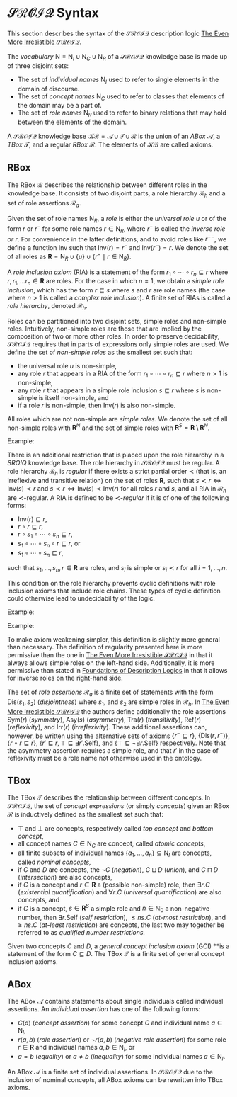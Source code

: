 # $\mathcal{SROIQ}$ Syntax

This section describes the syntax of the $\mathcal{SROIQ}$ description logic [The Even More Irresistible $\mathcal{SROIQ}$]().

The *vocabulary* $\mathrm{N} = \mathrm{N}_I \cup \mathrm{N}_C \cup \mathrm{N}_R$ of a $\mathcal{SROIQ}$ knowledge base is made up of three disjoint sets:

- The set of *individual names* $\mathrm{N}_I$ used to refer to single elements in the domain of discourse.
- The set of *concept names* $\mathrm{N}_C$ used to refer to classes that elements of the domain may be a part of.
- The set of *role names* $\mathrm{N}_R$ used to refer to binary relations that may hold between the elements of the domain.

A $\mathcal{SROIQ}$ knowledge base $\mathcal{KB} = \mathcal{A} \cup \mathcal{T} \cup \mathcal{R}$ is the union of an *ABox* $\mathcal{A}$, a *TBox* $\mathcal{T}$, and a regular *RBox* $\mathcal{R}$. The elements of $\mathcal{KB}$ are called axioms.

## RBox

The RBox $\mathcal{R}$ describes the relationship between different roles in the knowledge base. It consists of two disjoint parts, a role hierarchy $\mathcal{R}_h$ and a set of role assertions $\mathcal{R}_a$.

Given the set of role names $\mathrm{N}_R$, a *role* is either the *universal role* $u$ or of the form $r$ or $r^-$ for some role names $r \in \mathrm{N}_R$, where $r^-$ is called the *inverse role or* $r$. For convenience in the latter definitions, and to avoid roles like $r^{--}$, we define a function $\mathrm{Inv}$ such that $\mathrm{Inv}(r) = r^-$ and $\mathrm{Inv}(r^-) = r$. We denote the set of all roles as $\mathbf{R} = \mathrm{N}_R \cup \{ u \} \cup \{ r^- \mid r \in \mathrm{N}_R \}$.

A *role inclusion axiom* (RIA) is a statement of the form $r_1 \circ \cdots \circ r_n \sqsubseteq r$ where $r, r_1, \dots r_n \in \mathbf{R}$ are roles. For the case in which $n = 1$, we obtain a *simple role inclusion*, which has the form $r \sqsubseteq s$ where $s$ and $r$ are role names (the case where $n > 1$ is called a *complex role inclusion*). A finite set of RIAs is called a *role hierarchy*, denoted $\mathcal{R}_h$.

Roles can be partitioned into two disjoint sets, simple roles and non-simple roles. Intuitively, non-simple roles are those that are implied by the composition of two or more other roles. In order to preserve decidability, $\mathcal{SROIQ}$ requires that in parts of expressions only simple roles are used. We define the set of *non-simple roles* as the smallest set such that:

- the universal role $u$ is non-simple,
- any role $r$ that appears in a RIA of the form $r_1 \circ \cdots \circ r_n \sqsubseteq r$ where $n > 1$ is non-simple,
- any role $r$ that appears in a simple role inclusion $s \sqsubseteq r$ where $s$ is non-simple is itself non-simple, and
- if a role $r$ is non-simple, then $\mathrm{Inv}(r)$ is also non-simple.

All roles which are not non-simple are *simple roles*. We denote the set of all non-simple roles with $\mathbf{R}^N$ and the set of simple roles with $\mathbf{R}^S = \mathbf{R} \setminus \mathbf{R}^N$.

Example:

There is an additional restriction that is placed upon the role hierarchy in a $SROIQ$ knowledge base. The role hierarchy in $\mathcal{SROIQ}$ must be regular. A role hierarchy $\mathcal{R}_h$ is *regular* if there exists a strict partial order $\prec$ (that is, an irreflexive and transitive relation) on the set of roles $\mathbf{R}$, such that $s \prec r \iff \mathrm{Inv}(s) \prec r$ and $s \prec r \iff \mathrm{Inv}(s) \prec \mathrm{Inv}(r)$ for all roles $r$ and $s$, and all RIA in $\mathcal{R}_h$ are $\prec$-regular. A RIA is defined to be $\prec$*-regular* if it is of one of the following forms:

- $\mathrm{Inv}(r) \sqsubseteq r$,
- $r \circ r \sqsubseteq r$,
- $r \circ s_1 \circ \cdots \circ s_n \sqsubseteq r$,
- $s_1 \circ \cdots \circ s_n \circ r \sqsubseteq r$, or
- $s_1 \circ \cdots \circ s_n \sqsubseteq r$,

such that $s_1, \dots, s_n, r \in \mathbf{R}$ are roles, and $s_i$ is simple or $s_i \prec r$ for all $i = 1, \dots, n$.

This condition on the role hierarchy prevents cyclic definitions with role inclusion axioms that include role chains. These types of cyclic definition could otherwise lead to undecidability of the logic.

Example:

Example:

To make axiom weakening simpler, this definition is slightly more general than necessary. The definition of regularity presented here is more permissive than the one in [The Even More Irresistible $\mathcal{SROIQ}$]() in that it always allows simple roles on the left-hand side. Additionally, it is more permissive than stated in [Foundations of Description Logics]() in that it allows for inverse roles on the right-hand side. 

The set of *role assertions* $\mathcal{R}_a$ is a finite set of statements with the form $\mathrm{Dis}(s_1, s_2)$ (*disjointness*) where $s_1$, and $s_2$ are simple roles in $\mathcal{R}_h$. In [The Even More Irresistible $\mathcal{SROIQ}$]() the authors define additionally the role assertions $\mathrm{Sym}(r)$ (*symmetry*), $\mathrm{Asy}(s)$ (*asymmetry*), $\mathrm{Tra}(r)$ (*transitivity*), $\mathrm{Ref}(r)$ (*reflexivity*), and $\mathrm{Irr}(r)$ (*irreflexivity*). These additional assertions can, however, be written using the alternative sets of axioms $\{ r^- \sqsubseteq r \}$, $\{ \mathrm{Dis}(r, r^-) \}$, $\{ r \circ r \sqsubseteq r \}$, $\{ r' \sqsubseteq r , \top \sqsubseteq \exists r'. \mathrm{Self} \}$, and $\{ \top \sqsubseteq \lnot \exists r . \mathrm{Self} \}$ respectively. Note that the asymmetry assertion requires a simple role, and that $r'$ in the case of reflexivity must be a role name not otherwise used in the ontology.

## TBox

The TBox $\mathcal{T}$ describes the relationship between different concepts. In $\mathcal{SROIQ}$, the set of *concept expressions* (or simply *concepts*) given an RBox $\mathcal{R}$ is inductively defined as the smallest set such that:

- $\top$ and $\bot$ are concepts, respectively called *top concept* and *bottom concept*,
- all concept names $C \in \mathrm{N}_C$ are concept, called *atomic concepts*,
- all finite subsets of individual names $\{ a_1, \dots, a_n \} \subseteq \mathrm{N}_I$ are concepts, called *nominal concepts,*
- if $C$ and $D$ are concepts, the $\lnot C$ (*negation*), $C \sqcup D$ (*union*), and $C \sqcap D$ (*intersection*) are also concepts,
- if $C$ is a concept and $r \in \mathbf{R}$ a (possible non-simple) role, then $\exists r . C$ (*existential quantification*) and $\forall r . C$ (*universal quantification*) are also concepts, and
- if $C$ is a concept, $s \in \mathbf{R}^S$ a simple role and $n \in \mathbb{N}_0$ a non-negative number, then $\exists r . \mathrm{Self}$ (*self restriction*), $\leq n s . C$ (*at-most restriction*), and $\geq n s. C$ (*at-least restriction*) are concepts, the last two may together be referred to as *qualified number restrictions.*

Given two concepts $C$ and $D$, a *general concept inclusion axiom* (GCI) **is a statement of the form $C \sqsubseteq D$. The TBox $\mathcal{T}$ is a finite set of general concept inclusion axioms.

## ABox

The ABox $\mathcal{A}$ contains statements about single individuals called individual assertions. An *individual assertion* has one of the following forms:

- $C(a)$ (*concept assertion*) for some concept $C$ and individual name $a \in \mathrm{N}_I$,
- $r(a, b)$ (*role assertion*) or $\lnot r (a, b)$ (*negative role assertion*) for some role $r \in \mathbf{R}$ and individual names $a, b \in \mathrm{N}_I$, or
- $a = b$ (*equality*) or $a \not = b$ (*inequality*) for some individual names $a \in \mathrm{N}_I$.

An ABox $\mathcal{A}$ is a finite set of individual assertions. In $\mathcal{SROIQ}$ due to the inclusion of nominal concepts, all ABox axioms can be rewritten into TBox axioms.
